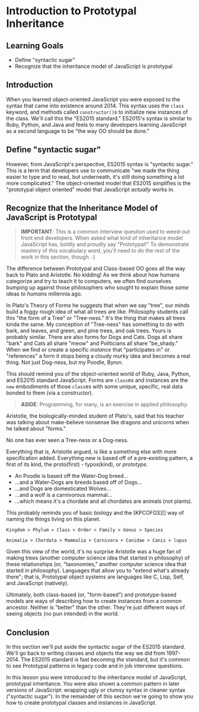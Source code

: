 # Introduction to Prototypal Inheritance

## Learning Goals

* Define "syntactic sugar"
* Recognize that the inheritance model of JavaScript is prototypal

## Introduction

When you learned object-oriented JavaScript you were exposed to the syntax
that came into existence around 2014. This syntax uses the `class` keyword, and
methods called `constructor()`s to initialize new instances of the class. We'll
call this the "ES2015 standard." ES2015's syntax is similar to Ruby, Python,
and Java and feels to many developers learning JavaScript as a second language
to be "the way OO should be done."

## Define "syntactic sugar"

However, from JavaScript's perspective, ES2015 syntax is "syntactic sugar." This
is a term that developers use to communicate "we made the thing easier to type
and to read, but underneath, it's still doing something a lot more complicated."
The object-oriented model that ES2015 simplifies is the "prototypal object
oriented" model that JavaScript _actually_ works in.

## Recognize that the Inheritance Model of JavaScript is Prototypal

> **IMPORTANT**: This is a common interview question used to weed-out front end
> developers. When asked what kind of inheritance model JavaScript has, boldly
> and proudly say "Prototypal!" To demonstrate mastery of this vocabulary word,
> you'll need to do the rest of the work in this section, though. :)

The difference between Prototypal and Class-based OO goes all the way back to
Plato and Aristotle. No kidding!  As we think about how humans categorize and
try to teach it to computers, we often find ourselves bumping up against those
philosophers who sought to explain those _same_ ideas _to humans_ millennia ago.

In Plato's Theory of Forms he suggests that when we say "tree", our minds build
a foggy rough idea of what all trees are like. Philosophy students call this
"the form of a Tree" or "Tree-ness." It's the thing that makes all trees kinda
the same. My conception of "Tree-ness" has something to do with bark, and
leaves, and green, and pine trees, and oak trees. Yours is probably similar.
There are also forms for Dogs and Cats. Dogs all share "bark" and Cats all
share "meow" and Politicians all share "be_shady." When we find or create a
specific _instance_ that "participates in" or "references" a form it stops
being a cloudy murky idea and becomes a real thing. Not just Dog-ness, but my Poodle,
Byron.

This should remind you of the object-oriented world of Ruby, Java, Python, and
ES2015 standard JavaScript. Forms are `class`es and instances are the `new`
embodiments of those `class`es with some unique, specific, real data bonded to
them (via a constructor).

> **ASIDE**: Programming, for many, is an exercise in applied philosophy.

Aristotle, the biologically-minded student of Plato's, said that his teacher
was talking about make-believe nonsense like dragons and unicorns when he
talked about "forms."

No one has ever seen a Tree-ness or a Dog-ness.

Everything that _is_, Aristotle argued, is like a
something else with more specification added. Everything new is based off of a
pre-existing pattern, a first of its kind, the proto(first) - typos(kind), or
_prototype_.

* An Poodle is based off the Water-Dog breed...
* ...and a Water-Dogs are breeds based off of Dogs...
* ...and Dogs are domesticated Wolves...
* ...and a wolf is a carnivorous mammal...
* ...which means it's a chordate and all chordates are animals (not plants).

This probably reminds you of basic biology and the [KPCOFGS][] way of naming
the things living on this planet.

`Kingdom > Phylum > Class > Order > Family > Genus > Species`

`Animalia > Chordata > Mammalia > Carnivora > Canidae > Canis > lupus`

Given this view of the world, it's no
surprise Aristotle was a huge fan of making trees (another computer science
idea that started in philosophy) of these relationships (or, "taxonomies,"
another computer science idea that started in philosophy). Languages that allow you
to "extend what's already there"; that is, Prototypal
object systems are languages like C, Lisp, Self, and JavaScript (natively).

Ultimately, both class-based (or, "form-based") and prototype-based models are
ways of describing how to create instances from a common ancestor. Neither is
"better" than the other. They're just different ways of seeing objects (no pun
intended) in the world.

## Conclusion

In this section we'll put aside the syntactic sugar of the ES2015 standard.
We'll go back to writing classes and objects the way we did from 1997-2014. The
ES2015 standard is fast becoming *the* standard, but it's common to see
Prototypal patterns in legacy code and in job interview questions.

In this lesson you were introduced to the inheritance model of JavaScript,
prototypal inheritance. You were also shown a common pattern in later versions
of JavaScript: wrapping ugly or clumsy syntax in cleaner syntax ("syntactic
sugar"). In the remainder of this section we're going to show
you how to create prototypal classes and instances in JavaScript.
